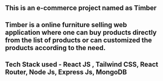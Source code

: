 ## This is an e-commerce project named as Timber

## Timber is a online furniture selling web application where one can buy products directly from the list of products or can customized the products according to the need.

## Tech Stack used - React JS , Tailwind CSS, React Router, Node Js, Express Js, MongoDB
